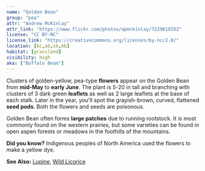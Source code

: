 ```yaml
---
name: "Golden Bean"
group: "pea"
attr: "Andrew McKinlay"
attr_link: "https://www.flickr.com/photos/apmckinlay/7229618352"
license: "CC BY-NC"
license_link: "https://creativecommons.org/licenses/by-nc/2.0/"
location: [bc,ab,sk,mb]
habitat: [grassland]
visibility: high
aka: ["Buffalo Bean"]
---
```

Clusters of golden-yellow, pea-type **flowers** appear on the Golden Bean from **mid-May** to **early June**. The plant is 5-20 in tall and branching with clusters of 3 dark green **leaflets** as well as 2 large leaflets at the base of each stalk. Later in the year, you'll spot the grayish-brown, curved, flattened **seed pods**. Both the flowers and seeds are poisonous.

Golden Bean often forms **large patches** due to running rootstock. It is most commonly found on the western prairies, but some varieties can be found in open aspen forests or meadows in the foothills of the mountains.

**Did you know?** Indigenous peoples of North America used the flowers to make a yellow dye.

<!-- generated, do not edit -->
**See Also:**
[Lupine](/plants/lupin/),
[Wild Licorice](/plants/wildlic/)

